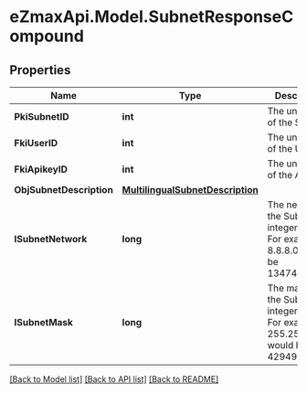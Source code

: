
# eZmaxApi.Model.SubnetResponseCompound

## Properties

Name | Type | Description | Notes
------------ | ------------- | ------------- | -------------
**PkiSubnetID** | **int** | The unique ID of the Subnet | 
**FkiUserID** | **int** | The unique ID of the User | [optional] 
**FkiApikeyID** | **int** | The unique ID of the Apikey | [optional] 
**ObjSubnetDescription** | [**MultilingualSubnetDescription**](MultilingualSubnetDescription.md) |  | 
**ISubnetNetwork** | **long** | The network of the Subnet in integer form. For example 8.8.8.0 would be 134744064 | 
**ISubnetMask** | **long** | The mask of the Subnet  in integer form. For example 255.255.255.0 would be 4294967040 | 

[[Back to Model list]](../README.md#documentation-for-models)
[[Back to API list]](../README.md#documentation-for-api-endpoints)
[[Back to README]](../README.md)

